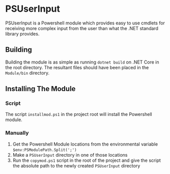 # PSUserInput
PSUserInput is a Powershell module which provides easy to use cmdlets for receiving more complex input from the user than what the .NET standard library provides.

## Building
Building the module is as simple as running `dotnet build` on .NET Core in the root directory. The resultant files should have been placed in the `Module/bin` directory.

## Installing The Module

### Script
The script `installmod.ps1` in the project root will install the Powershell module.

### Manually
1. Get the Powershell Module locations from the environmental variable `$env:PSModulePath.Split(';')`
2. Make a `PSUserInput` directory in one of those locations
3. Run the `copymod.ps1` script in the root of the project and give the script the absolute path to the newly created `PSUserInput` directory